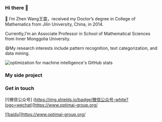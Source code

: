 ### Hi there 👋
🌱 I’m Zhen Wang王震，received my Doctor’s degree in College of Mathematics from Jilin University, China, in 2014.  

Currently,I’m an Associate Professor in School of Mathematical Sciences from Inner Monggolia University. 
   
😄My research interests include pattern recognition, text categorization, and data mining.

![optimization for machine intelligence's GitHub stats](https://github-readme-stats.vercel.app/api?username=tingtingv&show_icons=true&theme=tokyonight)

### My side project


### Get in touch
[![微信公众号] (https://img.shields.io/badge/微信公众号-white?logo=wechat)]https://www.optimai-group.org/

[![baidu]](https://img.shields.io/badge/logo=baidu)]https://www.optimai-group.org/

